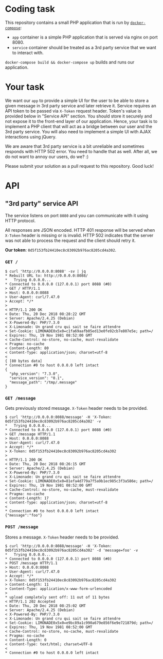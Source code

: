 Coding task
===========

This repository contains a small PHP application that is run by [`docker-compose`](https://docs.docker.com/compose/):

* `app` container is a simple PHP application that is served via nginx on port 8080.
* `service` container should be treated as a 3rd party service that we want to interact with.

`docker-compose build && docker-compose up` builds and runs our application.

# Your task

We want our `app` to provide a simple UI for the user to be able to store a given message in 3rd party service
and later retrieve it. Service requires an API token to be passed via `X-Token` request header. Token's value is provided
below in "Service API" section. You should store it securely and not expose it to the front-end layer of our application.
Hence, your task is to implement a PHP client that will act as a bridge between our user and the 3rd party service.
You will also need to implement a simple UI with AJAX interactions using jQuery.

We are aware that 3rd party service is a bit unreliable and sometimes responds with HTTP 502 error.
You need to handle that as well. After all, we do not want to annoy our users, do we? :)

Please submit your solution as a pull request to this repository. Good luck!

# API

## "3rd party" service API

The service listens on port `8080` and you can communicate with it using HTTP protocol.

All responses are JSON encoded. HTTP 401 response will be served when `X-Token` header is missing or is invalid.
HTTP 502 indicates that the server was not able to process the request and the client should retry it.

**Our token**: `0d5f153fb24410ec8c83092b976ac8205cd4a302`.

### `GET /`

```
$ curl 'http://0.0.0.0:8088' -sv | jq
* Rebuilt URL to: http://0.0.0.0:8088/
*   Trying 0.0.0.0...
* Connected to 0.0.0.0 (127.0.0.1) port 8088 (#0)
> GET / HTTP/1.1
> Host: 0.0.0.0:8088
> User-Agent: curl/7.47.0
> Accept: */*
> 
< HTTP/1.1 200 OK
< Date: Thu, 20 Dec 2018 08:28:22 GMT
< Server: Apache/2.4.25 (Debian)
< X-Powered-By: PHP/7.3.0
< X-Limonade: Un grand cru qui sait se faire attendre
< Set-Cookie: LIMONADE0x5x0=c1fa69aafb05ed13e0fe92cb7e807e5e; path=/
< Expires: Thu, 19 Nov 1981 08:52:00 GMT
< Cache-Control: no-store, no-cache, must-revalidate
< Pragma: no-cache
< Content-Length: 80
< Content-Type: application/json; charset=utf-8
< 
{ [80 bytes data]
* Connection #0 to host 0.0.0.0 left intact
{
  "php_version": "7.3.0",
  "service_version": "0.1",
  "message_path": "/tmp/.message"
}
```

### `GET /message`

Gets previously stored message. `X-Token` header needs to be provided.

```
$ curl 'http://0.0.0.0:8088/message' -H 'X-Token: 0d5f153fb24410ec8c83092b976ac8205cd4a302' -v
*   Trying 0.0.0.0...
* Connected to 0.0.0.0 (127.0.0.1) port 8088 (#0)
> GET /message HTTP/1.1
> Host: 0.0.0.0:8088
> User-Agent: curl/7.47.0
> Accept: */*
> X-Token: 0d5f153fb24410ec8c83092b976ac8205cd4a302
> 
< HTTP/1.1 200 OK
< Date: Thu, 20 Dec 2018 08:26:15 GMT
< Server: Apache/2.4.25 (Debian)
< X-Powered-By: PHP/7.3.0
< X-Limonade: Un grand cru qui sait se faire attendre
< Set-Cookie: LIMONADE0x5x0=81efa4d779a7f5a9b1ec985c3f3a586e; path=/
< Expires: Thu, 19 Nov 1981 08:52:00 GMT
< Cache-Control: no-store, no-cache, must-revalidate
< Pragma: no-cache
< Content-Length: 17
< Content-Type: application/json; charset=utf-8
< 
* Connection #0 to host 0.0.0.0 left intact
{"message":"foo"}
```

### `POST /message`

Stores a message. `X-Token` header needs to be provided.

```
$ curl 'http://0.0.0.0:8088/message' -H 'X-Token: 0d5f153fb24410ec8c83092b976ac8205cd4a302' -d 'message=foo' -v
*   Trying 0.0.0.0...
* Connected to 0.0.0.0 (127.0.0.1) port 8088 (#0)
> POST /message HTTP/1.1
> Host: 0.0.0.0:8088
> User-Agent: curl/7.47.0
> Accept: */*
> X-Token: 0d5f153fb24410ec8c83092b976ac8205cd4a302
> Content-Length: 11
> Content-Type: application/x-www-form-urlencoded
> 
* upload completely sent off: 11 out of 11 bytes
< HTTP/1.1 202 Accepted
< Date: Thu, 20 Dec 2018 08:25:02 GMT
< Server: Apache/2.4.25 (Debian)
< X-Powered-By: PHP/7.3.0
< X-Limonade: Un grand cru qui sait se faire attendre
< Set-Cookie: LIMONADE0x5x0=e9bc89a1c990a679e856f6e9e721879d; path=/
< Expires: Thu, 19 Nov 1981 08:52:00 GMT
< Cache-Control: no-store, no-cache, must-revalidate
< Pragma: no-cache
< Content-Length: 0
< Content-Type: text/html; charset=UTF-8
< 
* Connection #0 to host 0.0.0.0 left intact
```